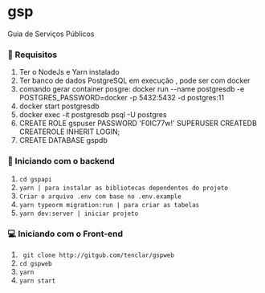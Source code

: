 # gsp
Guia de Serviços Públicos

### 🔽 Requisitos
1. Ter o NodeJs e Yarn instalado
2. Ter banco de dados PostgreSQL em execução , pode ser com docker
3. comando gerar container posgre: docker run --name postgresdb -e POSTGRES_PASSWORD=docker -p 5432:5432 -d postgres:11
4. docker start postgresdb
5. docker exec -it postgresdb psql -U postgres
6. CREATE ROLE gspuser PASSWORD 'F0IC77w!' SUPERUSER CREATEDB CREATEROLE INHERIT LOGIN;
7. CREATE DATABASE gspdb


### :rocket: Iniciando com o backend
1. ``cd gspapi``
2. ``yarn | para instalar as bibliotecas dependentes do projeto  ``
3. ``Criar o arquivo .env com base no .env.example``
4. ``yarn typeorm migration:run | para criar as tabelas ``
5. ``yarn dev:server | iniciar projeto``

### 💻 Iniciando com o Front-end
1. `` git clone http://gitgub.com/tenclar/gspweb``
2. ``cd gspweb``
3. ``yarn``
4. ``yarn start``
